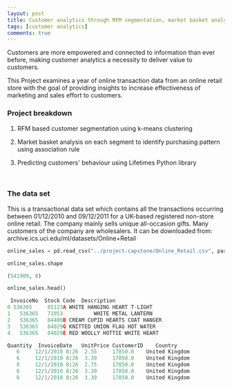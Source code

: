 ```yaml
---
layout: post
title: Customer analytics through RFM segmentation, market basket analysis and predicting behaviour
tags: [customer analytics]
comments: true
---
```




Customers are more empowered and connected to information than ever before, making customer analytics a necessity to deliver value to customers. 

This Project examines a year of online transaction data from an online retail store with the goal of providing insights to increase effectiveness of marketing and sales effort to customers.


### Project breakdown

1. RFM based customer segmentation using k-means clustering      
<!-- ![Alt text](/images/segmentation.png) to insert picture -->

2. Market basket analysis on each segment to identify purchasing pattern using association rule

3. Predicting customers' behaviour using Lifetimes Python library


<br>

### The data set

This is a transactional data set which contains all the transactions occurring between 01/12/2010 and 09/12/2011 for a UK-based registered non-store online retail. The company mainly sells unique all-occasion gifts. Many customers of the company are wholesalers. It can be downloaded from: archive.ics.uci.edu/ml/datasets/Online+Retail

```python
online_sales = pd.read_csv("../project-capstone/Online_Retail.csv", parse_dates=True)

online_sales.shape

(541909, 8)

online_sales.head()

 InvoiceNo  Stock Code	Description	                        	
0 536365	 85123A	WHITE HANGING HEART T-LIGHT 	         
1	536365	 71053	        WHITE METAL LANTERN	                        
2	536365	 84406B	CREAM CUPID HEARTS COAT HANGER	           
3	536365	 84029G	KNITTED UNION FLAG HOT WATER	      
4	536365	 84029E	RED WOOLLY HOTTIE WHITE HEART	         

Quantity  InvoiceDate	UnitPrice CustomerID	Country
   6     12/1/2010 8:26  2.55	  17850.0	 United Kingdom
   6     12/1/2010 8:26  3.39	  17850.0	 United Kingdom
   8     12/1/2010 8:26  2.75	  17850.0	 United Kingdom
   6     12/1/2010 8:26  3.39	  17850.0	 United Kingdom
   6     12/1/2010 8:26  3.39	  17850.0	 United Kingdom

```
<br><br>
